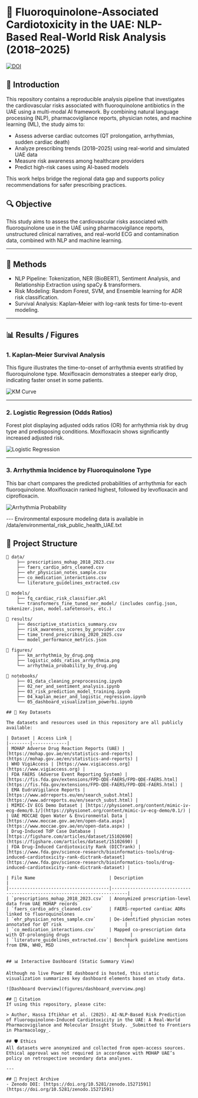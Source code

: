 # 🧬 Fluoroquinolone-Associated Cardiotoxicity in the UAE: NLP-Based Real-World Risk Analysis (2018–2025)

[![DOI](https://zenodo.org/badge/DOI/10.5281/zenodo.15271591.svg)](https://doi.org/10.5281/zenodo.15271591)

## 🧠 Introduction

This repository contains a reproducible analysis pipeline that investigates the cardiovascular risks associated with fluoroquinolone antibiotics in the UAE using a multi-modal AI framework. By combining natural language processing (NLP), pharmacovigilance reports, physician notes, and machine learning (ML), the study aims to:

- Assess adverse cardiac outcomes (QT prolongation, arrhythmias, sudden cardiac death)
- Analyze prescribing trends (2018–2025) using real-world and simulated UAE data
- Measure risk awareness among healthcare providers
- Predict high-risk cases using AI-based models

This work helps bridge the regional data gap and supports policy recommendations for safer prescribing practices.

## 🔍 Objective
This study aims to assess the cardiovascular risks associated with fluoroquinolone use in the UAE using pharmacovigilance reports, unstructured clinical narratives, and real-world ECG and contamination data, combined with NLP and machine learning.

---
## 🧠 Methods
- NLP Pipeline: Tokenization, NER (BioBERT), Sentiment Analysis, and Relationship Extraction using spaCy & transformers.
- Risk Modeling: Random Forest, SVM, and Ensemble learning for ADR risk classification.
- Survival Analysis: Kaplan–Meier with log-rank tests for time-to-event modeling.

---

## 📊 Results / Figures

### 1. Kaplan–Meier Survival Analysis

This figure illustrates the time-to-onset of arrhythmia events stratified by fluoroquinolone type. Moxifloxacin demonstrates a steeper early drop, indicating faster onset in some patients.

![KM Curve](figures/km_arrhythmia_by_drug.png)

---

### 2. Logistic Regression (Odds Ratios)

Forest plot displaying adjusted odds ratios (OR) for arrhythmia risk by drug type and predisposing conditions. Moxifloxacin shows significantly increased adjusted risk.

![Logistic Regression](figures/logistic_odds_ratios_arrhythmia.png)

---

### 3. Arrhythmia Incidence by Fluoroquinolone Type

This bar chart compares the predicted probabilities of arrhythmia for each fluoroquinolone. Moxifloxacin ranked highest, followed by levofloxacin and ciprofloxacin.

![Arrhythmia Probability](figures/arrhythmia_probability_by_drug.png)

--- Environmental exposure modeling data is available in /data/environmental_risk_public_health_UAE.txt

## 📂 Project Structure

```plaintext
📁 data/
    ├── prescriptions_mohap_2018_2023.csv
    ├── faers_cardio_adrs_cleaned.csv
    ├── ehr_physician_notes_sample.csv
    ├── co_medication_interactions.csv
    └── literature_guidelines_extracted.csv

📁 models/
    ├── fq_cardiac_risk_classifier.pkl
    └── transformers_fine_tuned_ner_model/ (includes config.json, tokenizer.json, model.safetensors, etc.)

📁 results/
    ├── descriptive_statistics_summary.csv
    ├── risk_awareness_scores_by_provider.csv
    ├── time_trend_prescribing_2020_2025.csv
    └── model_performance_metrics.json

📁 figures/
    ├── km_arrhythmia_by_drug.png
    ├── logistic_odds_ratios_arrhythmia.png
    └── arrhythmia_probability_by_drug.png

📁 notebooks/
    ├── 01_data_cleaning_preprocessing.ipynb
    ├── 02_ner_and_sentiment_analysis.ipynb
    ├── 03_risk_prediction_model_training.ipynb
    ├── 04_kaplan_meier_and_logistic_regression.ipynb
    └── 05_dashboard_visualization_powerbi.ipynb

## 📂 Key Datasets

The datasets and resources used in this repository are all publicly available:

| Dataset | Access Link |
|--------|-------------|
| MOHAP Adverse Drug Reaction Reports (UAE) | [https://mohap.gov.ae/en/statistics-and-reports](https://mohap.gov.ae/en/statistics-and-reports) |
| WHO VigiAccess | [https://www.vigiaccess.org](https://www.vigiaccess.org) |
| FDA FAERS (Adverse Event Reporting System) | [https://fis.fda.gov/extensions/FPD-QDE-FAERS/FPD-QDE-FAERS.html](https://fis.fda.gov/extensions/FPD-QDE-FAERS/FPD-QDE-FAERS.html) |
| EMA EudraVigilance Reports | [https://www.adrreports.eu/en/search_subst.html](https://www.adrreports.eu/en/search_subst.html) |
| MIMIC-IV ECG Demo Dataset | [https://physionet.org/content/mimic-iv-ecg-demo/0.1/](https://physionet.org/content/mimic-iv-ecg-demo/0.1/) |
| UAE MOCCAE Open Water & Environmental Data | [https://www.moccae.gov.ae/en/open-data.aspx](https://www.moccae.gov.ae/en/open-data.aspx) |
| Drug-Induced TdP Case Database | [https://figshare.com/articles/dataset/15102690](https://figshare.com/articles/dataset/15102690) |
| FDA Drug-Induced Cardiotoxicity Rank (DICTrank) | [https://www.fda.gov/science-research/bioinformatics-tools/drug-induced-cardiotoxicity-rank-dictrank-dataset](https://www.fda.gov/science-research/bioinformatics-tools/drug-induced-cardiotoxicity-rank-dictrank-dataset) |

| File Name                            | Description                                                                |
|--------------------------------------|----------------------------------------------------------------------------|
| `prescriptions_mohap_2018_2023.csv`  | Anonymized prescription-level data from UAE MOHAP records                  |
| `faers_cardio_adrs_cleaned.csv`      | FAERS-reported cardiac ADRs linked to fluoroquinolones                     |
| `ehr_physician_notes_sample.csv`     | De-identified physician notes annotated for QT risk                        |
| `co_medication_interactions.csv`     | Mapped co-prescription data with QT-prolonging drugs                       |
| `literature_guidelines_extracted.csv`| Benchmark guideline mentions from EMA, WHO, MSD                            |


## 📊 Interactive Dashboard (Static Summary View)

Although no live Power BI dashboard is hosted, this static visualization summarizes key dashboard elements based on study data.

![Dashboard Overview](figures/dashboard_overview.png)

## 📜 Citation
If using this repository, please cite:

> Author, Hassa Iftikhar et al. (2025). AI-NLP-Based Risk Prediction of Fluoroquinolone-Induced Cardiotoxicity in the UAE: A Real-World Pharmacovigilance and Molecular Insight Study. _Submitted to Frontiers in Pharmacology_.

## 🛡️ Ethics
All datasets were anonymized and collected from open-access sources. Ethical approval was not required in accordance with MOHAP UAE’s policy on retrospective secondary data analyses.

---

## 🔗 Project Archive
- Zenodo DOI: [https://doi.org/10.5281/zenodo.15271591](https://doi.org/10.5281/zenodo.15271591)
